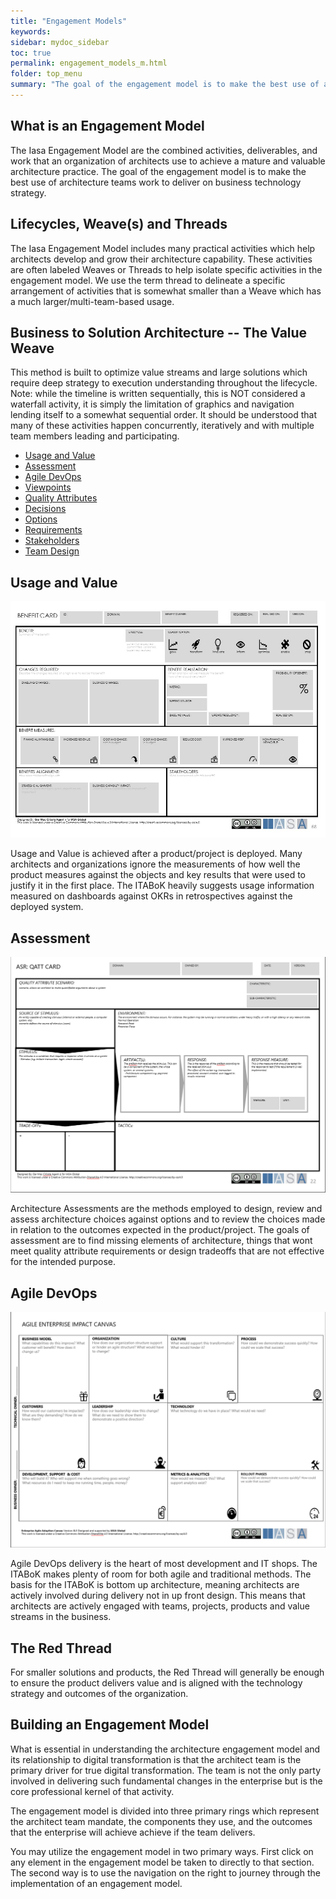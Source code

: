 ```yaml
---
title: "Engagement Models"
keywords: 
sidebar: mydoc_sidebar
toc: true
permalink: engagement_models_m.html
folder: top_menu
summary: "The goal of the engagement model is to make the best use of architecture teams work to deliver on business technology strategy."
---
```


## What is an Engagement Model

The Iasa Engagement Model are the combined activities, deliverables, and
work that an organization of architects use to achieve a mature and
valuable architecture practice. The goal of the engagement model is to
make the best use of architecture teams work to deliver on business
technology strategy.

## Lifecycles, Weave(s) and Threads

The Iasa Engagement Model includes many practical activities which help
architects develop and grow their architecture capability. These
activities are often labeled Weaves or Threads to help isolate specific
activities in the engagement model. We use the term thread to delineate
a specific arrangement of activities that is somewhat smaller than a
Weave which has a much larger/multi-team-based usage.

## Business to Solution Architecture -- The Value Weave

This method is built to optimize value streams and large solutions which
require deep strategy to execution understanding throughout the
lifecycle. Note: while the timeline is written sequentially, this is NOT
considered a waterfall activity, it is simply the limitation of graphics
and navigation lending itself to a somewhat sequential order. It should
be understood that many of these activities happen concurrently,
iteratively and with multiple team members leading and participating.


<ul id="profileTabs" class="nav nav-tabs">
    <li class="active"><a href="#usageandvalue" data-toggle="tab">Usage and Value</a></li>
    <li><a href="#assessment" data-toggle="tab">Assessment</a></li>
    <li><a href="#agiledevOps" data-toggle="tab">Agile DevOps</a></li>
    <li><a href="#viewpoints" data-toggle="tab">Viewpoints</a></li>
    <li><a href="#qualityattributes" data-toggle="tab">Quality Attributes</a></li>
    <li><a href="#decisions" data-toggle="tab">Decisions</a></li>
    <li><a href="#options" data-toggle="tab">Options</a></li>
    <li><a href="#requirements" data-toggle="tab">Requirements</a></li>
    <li><a href="#stakeholders" data-toggle="tab">Stakeholders</a></li>
    <li><a href="#teamdesign" data-toggle="tab">Team Design</a></li>
</ul>
  <div class="tab-content">
<div role="tabpanel" class="tab-pane active" id="usageandvalue">
    <h2>Usage and Value</h2>
    <img src="media/usageandvalue001.jpg" alt=""> 
    <p>Usage and Value is achieved after a product/project is deployed. Many architects and organizations ignore the measurements of how well the product measures against the objects and key results that were used to justify it in the first place. The ITABoK heavily suggests usage information measured on dashboards against OKRs in retrospectives against the deployed system.</p>
</div>

<div role="tabpanel" class="tab-pane" id="assessment">
    <h2>Assessment</h2>
    <img src="media/assessment001.png" alt=""> 
    <p>Architecture Assessments are the methods employed to design, review and assess architecture choices against options and to review the choices made in relation to the outcomes expected in the product/project. The goals of assessment are to find missing elements of architecture, things that wont meet quality attribute requirements or design tradeoffs that are not effective for the intended purpose.</p>
</div>

<div role="tabpanel" class="tab-pane" id="agiledevOps">
    <h2>Agile DevOps</h2>
    <img src="media/agiledevOps001.png" alt=""> 
    <p>Agile DevOps delivery is the heart of most development and IT shops. The ITABoK makes plenty of room for both agile and traditional methods. The basis for the ITABoK is bottom up architecture, meaning architects are actively involved during delivery not in up front design. This means that architects are actively engaged with teams, projects, products and value streams in the business.</p>
</div>
</div>


## The Red Thread

For smaller solutions and products, the Red Thread will generally be
enough to ensure the product delivers value and is aligned with the
technology strategy and outcomes of the organization.

## Building an Engagement Model

What is essential in understanding the architecture engagement model and
its relationship to digital transformation is that the architect team is
the primary driver for true digital transformation. The team is not the
only party involved in delivering such fundamental changes in the
enterprise but is the core professional kernel of that activity.

The engagement model is divided into three primary rings which represent
the architect team mandate, the components they use, and the outcomes
that the enterprise will achieve achieve if the team delivers.

You may utilize the engagement model in two primary ways. First click on
any element in the engagement model be taken to directly to that
section. The second way is to use the navigation on the right to journey
through the implementation of an engagement model.
